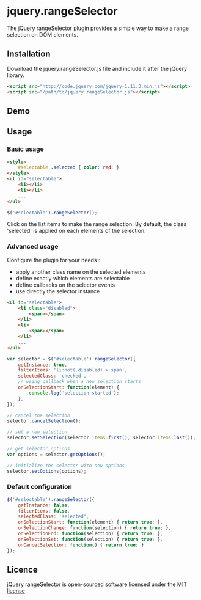 # jquery.rangeSelector
The jQuery rangeSelector plugin provides a simple way to make a range selection on DOM elements.

## Installation
Download the jquery.rangeSelector.js file and include it after the jQuery library.

```html
<script src="http://code.jquery.com/jquery-1.11.3.min.js"></script>
<script src="/path/to/jquery.rangeSelector.js"></script>
```

## Demo


## Usage

### Basic usage

```html
<style>
    #selectable .selected { color: red; }
</style>
<ul id="selectable">  
    <li></li>
    <li></li>
    ...
</ul>
```

```js  
$('#selectable').rangeSelector();  
```

Click on the list items to make the range selection. By default, the class 'selected' is applied on each elements of the selection.

### Advanced usage

Configure the plugin for your needs :
* apply another class name on the selected elements
* define exactly which elements are selectable
* define callbacks on the selector events
* use directly the selector instance

```html
<ul id="selectable">  
    <li class="disabled">
        <span></span>
    </li>
    <li>
        <span></span>
    </li>
    ...
</ul>
```

```js  
var selector = $('#selectable').rangeSelector({
    getInstance: true,
    filterItems: 'li:not(.disabled) > span',
    selectedClass: 'checked',
    // using callback when a new selection starts
    onSelectionStart: function(element) { 
        console.log('selection started'); 
    },
});

// cancel the selection
selector.cancelSelection(); 

// set a new selection
selector.setSelection(selector.items.first(), selector.items.last());

// get selector options
var options = selector.getOptions();

// initialize the selector with new options
selector.setOptions(options);
```

### Default configuration

```js  
$('#selectable').rangeSelector({
    getInstance: false,
    filterItems: false,
    selectedClass: 'selected',
    onSelectionStart: function(element) { return true; },
    onSelectionChange: function(selection) { return true; },
    onSelectionEnd: function(selection) { return true; },
    onSelectionSet: function(selection) { return true; },
    onCancelSelection: function() { return true; }
});
```

## Licence
jQuery rangeSelector is open-sourced software licensed under the [MIT license](http://opensource.org/licenses/MIT)